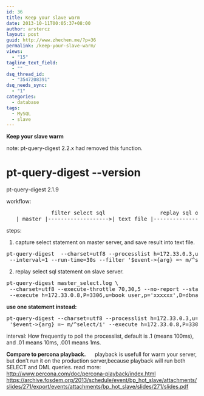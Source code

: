 ```yaml
---
id: 36
title: Keep your slave warm
date: 2013-10-11T00:05:37+08:00
author: arstercz
layout: post
guid: http://www.zhechen.me/?p=36
permalink: /keep-your-slave-warm/
views:
  - "15"
tagline_text_field:
  - ""
dsq_thread_id:
  - "3547208391"
dsq_needs_sync:
  - "1"
categories:
  - database
tags:
  - MySQL
  - slave
---
```

<b>Keep your slave warm</b>

note:
pt-query-digest 2.2.x had removed this function. 

# pt-query-digest --version
pt-query-digest 2.1.9

workflow:
<pre>
              filter select sql                 replay sql on slave
   | master |------------------->| text file |---------------------->| slave |
</pre>
<!--more-->
steps:
1. capture select statement on master server, and save result into text file. 

<pre>
pt-query-digest  --charset=utf8 --processlist h=172.33.0.3,u=book_user,p='xxxxxx',P=3306,D=dbname \
 --interval=1 --run-time=30s --filter '$event->{arg} =~ m/^select/i' --print --no-report
</pre> 

2. replay select sql statement on slave server. 

<pre>
pt-query-digest master_select.log \
 --charset=utf8 --execute-throttle 70,30,5 --no-report --statistics \
 --execute h=172.33.0.8,P=3306,u=book_user,p='xxxxxx',D=dbname 
</pre>

<b>use one statement instead:</b>
<pre>
pt-query-digest --charset=utf8 --processlist h=172.33.0.3,u=book_user,p='xxxxxx',P=3306,D=dbname --interval=1 --run-time=30s --filter 
 '$event->{arg} =~ m/^select/i' --execute h=172.33.0.8,P=3306,D=dbname,u=book_user,p='xxxxxx' --execute-throttle 70,30,5 --no-report
</pre>

interval: How frequently to poll the processlist, default is .1 (means 100ms), and .01 means 10ms, .001 means 1ms.

<b>Compare to percona playback.</b>
 &nbsp;&nbsp;&nbsp;&nbsp;&nbsp;playback is usefull for warm your server, but don’t run it on the production server,because playback will run both SELECT and DML queries.
 read more:
   <a href="http://www.percona.com/doc/percona-playback/index.html">http://www.percona.com/doc/percona-playback/index.html</a>
   <a href="https://archive.fosdem.org/2013/schedule/event/bp_hot_slave/attachments/slides/271/export/events/attachments/bp_hot_slave/slides/271/slides.pdf">https://archive.fosdem.org/2013/schedule/event/bp_hot_slave/attachments/slides/271/export/events/attachments/bp_hot_slave/slides/271/slides.pdf</a>